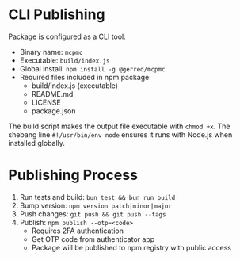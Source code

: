 # CLI Publishing

Package is configured as a CLI tool:
- Binary name: `mcpmc`
- Executable: `build/index.js` 
- Global install: `npm install -g @gerred/mcpmc`
- Required files included in npm package:
  - build/index.js (executable)
  - README.md
  - LICENSE
  - package.json

The build script makes the output file executable with `chmod +x`. The shebang line `#!/usr/bin/env node` ensures it runs with Node.js when installed globally.

# Publishing Process

1. Run tests and build: `bun test && bun run build`
2. Bump version: `npm version patch|minor|major` 
3. Push changes: `git push && git push --tags`
4. Publish: `npm publish --otp=<code>`
   - Requires 2FA authentication
   - Get OTP code from authenticator app
   - Package will be published to npm registry with public access
